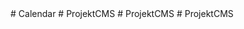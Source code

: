 <!DOCTYPE html>
<html lang-"en">
<head>
    <meta charset-"UTF-8"
    <meta name="viewport" content="width=device-width, initial-scale=1.0">
    <title>document</title>
</head>
<body>

</body>
</html>    # Calendar
# ProjektCMS
# ProjektCMS
# ProjektCMS
